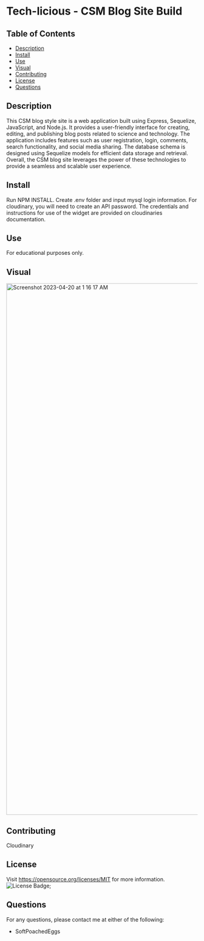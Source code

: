 # Tech-licious - CSM Blog Site Build
## Table of Contents
- [Description](#description)
- [Install](#install)
- [Use](#use)
- [Visual](#visual)
- [Contributing](#contributing)
- [License](#license)
- [Questions](#questions)

## Description
This CSM blog style site is a web application built using Express, Sequelize, JavaScript, and Node.js. It provides a user-friendly interface for creating, editing, and publishing blog posts related to science and technology. The application includes features such as user registration, login, comments, search functionality, and social media sharing. The database schema is designed using Sequelize models for efficient data storage and retrieval. Overall, the CSM blog site leverages the power of these technologies to provide a seamless and scalable user experience.
## Install
Run NPM INSTALL. Create .env folder and input mysql login information. For cloudinary, you will need to create an API password. The credentials and instructions for use of the widget are provided on cloudinaries documentation.
## Use
For educational purposes only.
## Visual
<img width="1398" alt="Screenshot 2023-04-20 at 1 16 17 AM" src="https://user-images.githubusercontent.com/115499632/233264966-73a8b032-fb39-46a9-b99e-07d829af4d80.png">

## Contributing
Cloudinary
## License
Visit https://opensource.org/licenses/MIT for more information.
![License Badge](https://img.shields.io/badge/license-MIT-orange);
## Questions
For any questions, please contact me at either of the following:
* SoftPoachedEggs
